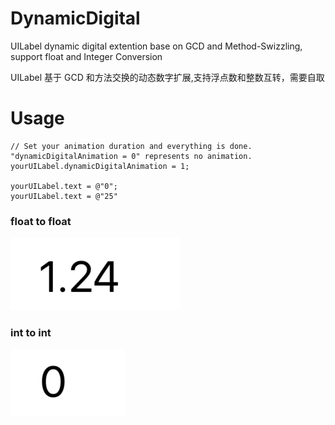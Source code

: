 # DynamicDigital
UILabel dynamic digital extention base on GCD and Method-Swizzling,
support float and Integer Conversion

UILabel 基于 GCD 和方法交换的动态数字扩展,支持浮点数和整数互转，需要自取

# Usage
```
// Set your animation duration and everything is done. "dynamicDigitalAnimation = 0" represents no animation.
yourUILabel.dynamicDigitalAnimation = 1; 

yourUILabel.text = @"0";
yourUILabel.text = @"25"
```

### float to float
![img](https://github.com/hon-key/DynamicDigital/blob/master/float-float..gif)

### int to int
![img](https://github.com/hon-key/DynamicDigital/blob/master/int-int.gif)
